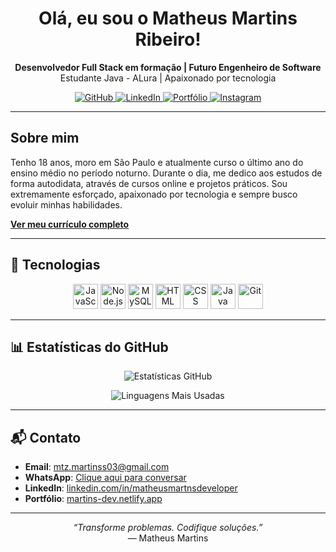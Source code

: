 <h1 align="center">Olá, eu sou o Matheus Martins Ribeiro!</h1>

<p align="center">
  <strong>Desenvolvedor Full Stack em formação | Futuro Engenheiro de Software</strong><br/>
  Estudante Java - ALura | Apaixonado por tecnologia
</p>

<p align="center">
  <a href="https://github.com/MartnsProjetos" target="_blank">
    <img src="https://img.shields.io/badge/GitHub-000?style=for-the-badge&logo=github&logoColor=white" alt="GitHub" />
  </a>
  <a href="https://www.linkedin.com/in/matheusmartnsdeveloper" target="_blank">
    <img src="https://img.shields.io/badge/LinkedIn-0A66C2?style=for-the-badge&logo=linkedin&logoColor=white" alt="LinkedIn" />
  </a>
  <a href="https://martins-dev.netlify.app" target="_blank">
    <img src="https://img.shields.io/badge/Portfólio-111?style=for-the-badge&logo=vercel&logoColor=white" alt="Portfólio" />
  </a>
  <a href="https://instagram.com" target="_blank">
    <img src="https://img.shields.io/badge/Instagram-E4405F?style=for-the-badge&logo=instagram&logoColor=white" alt="Instagram" />
  </a>
</p>

---

## Sobre mim
Tenho 18 anos, moro em São Paulo e atualmente curso o último ano do ensino médio no período noturno.
Durante o dia, me dedico aos estudos de forma autodidata, através de cursos online e projetos práticos.
Sou extremamente esforçado, apaixonado por tecnologia e sempre busco evoluir minhas habilidades.


[**Ver meu currículo completo**](https://drive.google.com/file/d/1NIsSKXQMM-jtBu_uM1CWehjT_W96e3g5/view?usp=sharing)

---

## 🚀 Tecnologias

<p align="center">
  <img src="https://cdn.jsdelivr.net/gh/devicons/devicon/icons/javascript/javascript-original.svg" width="40" title="JavaScript" />
  <img src="https://cdn.jsdelivr.net/gh/devicons/devicon/icons/nodejs/nodejs-original.svg" width="40" title="Node.js" />
  <img src="https://cdn.jsdelivr.net/gh/devicons/devicon/icons/mysql/mysql-original.svg" width="40" title="MySQL" />
  <img src="https://cdn.jsdelivr.net/gh/devicons/devicon/icons/html5/html5-original.svg" width="40" title="HTML" />
  <img src="https://cdn.jsdelivr.net/gh/devicons/devicon/icons/css3/css3-original.svg" width="40" title="CSS" />
  <img src="https://cdn.jsdelivr.net/gh/devicons/devicon/icons/java/java-original.svg" width="40" title="Java" />
  <img src="https://cdn.jsdelivr.net/gh/devicons/devicon/icons/git/git-original.svg" width="40" title="Git" />
</p>

---

## 📊 Estatísticas do GitHub

<p align="center">
  <img src="https://github-readme-stats.vercel.app/api?username=MartnsProjetos&show_icons=true&theme=radical&hide=prs,issues" alt="Estatísticas GitHub" />
</p>
<p align="center">
  <img src="https://github-readme-stats.vercel.app/api/top-langs/?username=MartnsProjetos&layout=compact&theme=radical" alt="Linguagens Mais Usadas" />
</p>

---

## 📬 Contato

- **Email**: mtz.martinss03@gmail.com  
- **WhatsApp**: [Clique aqui para conversar](https://wa.me/5511963822159)  
- **LinkedIn**: [linkedin.com/in/matheusmartnsdeveloper](https://www.linkedin.com/in/matheusmartnsdeveloper)  
- **Portfólio**: [martins-dev.netlify.app](https://martins-dev.netlify.app/)

---

<p align="center"><em>“Transforme problemas. Codifique soluções.”</em><br/>— Matheus Martins</p> 
